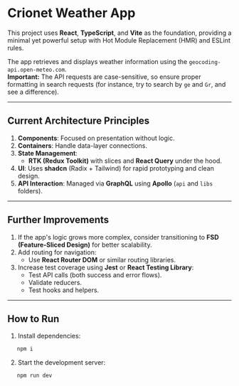 # Crionet Weather App

This project uses **React**, **TypeScript**, and **Vite** as the foundation, providing a minimal yet powerful setup with Hot Module Replacement (HMR) and ESLint rules.

The app retrieves and displays weather information using the `geocoding-api.open-meteo.com`.  
**Important:** The API requests are case-sensitive, so ensure proper formatting in search requests (for instance, try to search by `ge` and `Gr`, and see a difference).

---

## Current Architecture Principles

1. **Components**: Focused on presentation without logic.
2. **Containers**: Handle data-layer connections.
3. **State Management**:  
   - **RTK (Redux Toolkit)** with slices and **React Query** under the hood.
4. **UI**: Uses **shadcn** (Radix + Tailwind) for rapid prototyping and clean design.
5. **API Interaction**: Managed via **GraphQL** using **Apollo** (`api` and `libs` folders).

---

## Further Improvements

1. If the app's logic grows more complex, consider transitioning to **FSD (Feature-Sliced Design)** for better scalability.
2. Add routing for navigation:
   - Use **React Router DOM** or similar routing libraries.
3. Increase test coverage using **Jest** or **React Testing Library**:
   - Test API calls (both success and error flows).
   - Validate reducers.
   - Test hooks and helpers.

---

## How to Run

1. Install dependencies:
```bash
   npm i
```
2. Start the development server:
```bash
   npm run dev
```